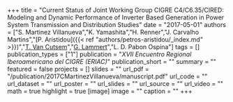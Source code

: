 +++
title = "Current Status of Joint Working Group CIGRE C4/C6.35/CIRED: Modeling and Dynamic Performance of Inverter Based Generation in Power System Transmission and Distribution Studies"
date = "2017-05-01"
authors = ["S. Martinez Villanueva","K. Yamashita","H. Renner","J. Carvalho Martins","[P. Aristidou]({{< ref "authors/petros-aristidou/_index.md" >}})","[T. Van Cutsem](https://scholar.google.com/citations?user=rFDmBaIAAAAJ)","[G. Lammert](https://ieeexplore.ieee.org/author/37085378659)","L. D. Pabon Ospina"]
tags = []
publication_types = ["1"]
publication = "_XVII Encuentro Regional Iberoamericano del CIGRE (ERIAC)_"
publication_short = ""
summary = ""
featured = false
projects = []
slides = ""
url_pdf = "/publication/2017CMartinezVillanueva/manuscript.pdf"
url_code = ""
url_dataset = ""
url_poster = ""
url_slides = ""
url_source = ""
url_video = ""
math = true
highlight = true
[image]
image = ""
caption = ""
+++

